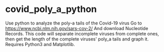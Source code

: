 # covid_poly_a_python
Use python to analyze the poly-a tails of the Covid-19 virus
Go to https://www.ncbi.nlm.nih.gov/sars-cov-2/ And download Nucleotide Records.
This code will separate incomplete viruses from complete ones, then get the length of the complete viruses' poly_a tails and graph it.
Requires Python3 and Matplotlib.
